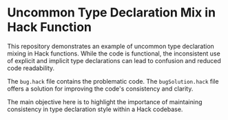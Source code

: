# Uncommon Type Declaration Mix in Hack Function

This repository demonstrates an example of uncommon type declaration mixing in Hack functions. While the code is functional, the inconsistent use of explicit and implicit type declarations can lead to confusion and reduced code readability.

The `bug.hack` file contains the problematic code. The `bugSolution.hack` file offers a solution for improving the code's consistency and clarity.

The main objective here is to highlight the importance of maintaining consistency in type declaration style within a Hack codebase.
